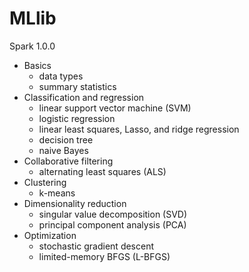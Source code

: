 MLlib
=====

Spark 1.0.0

- Basics
  - data types
  - summary statistics
- Classification and regression
  - linear support vector machine (SVM)
  - logistic regression
  - linear least squares, Lasso, and ridge regression
  - decision tree
  - naive Bayes
- Collaborative filtering
  - alternating least squares (ALS)
- Clustering
  - k-means
- Dimensionality reduction
  - singular value decomposition (SVD)
  - principal component analysis (PCA)
- Optimization
  - stochastic gradient descent
  - limited-memory BFGS (L-BFGS)
